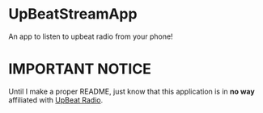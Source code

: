 # UpBeatStreamApp
 An app to listen to upbeat radio from your phone!

# IMPORTANT NOTICE
Until I make a proper README, just know that this application is in **no way** affiliated with [UpBeat Radio](https://upbeatradio.net/).